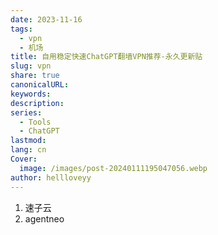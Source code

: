 ```yaml
---
date: 2023-11-16
tags:
  - vpn
  - 机场
title: 自用稳定快速ChatGPT翻墙VPN推荐-永久更新贴
slug: vpn
share: true
canonicalURL: 
keywords: 
description: 
series:
  - Tools
  - ChatGPT
lastmod: 
lang: cn
Cover:
  image: /images/post-20240111195047056.webp
author: hellloveyy
---
```



1. 速子云
2. agentneo